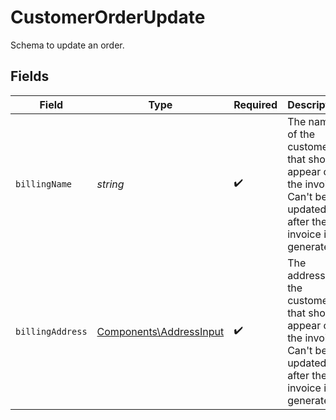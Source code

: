 # CustomerOrderUpdate

Schema to update an order.


## Fields

| Field                                                                                                           | Type                                                                                                            | Required                                                                                                        | Description                                                                                                     |
| --------------------------------------------------------------------------------------------------------------- | --------------------------------------------------------------------------------------------------------------- | --------------------------------------------------------------------------------------------------------------- | --------------------------------------------------------------------------------------------------------------- |
| `billingName`                                                                                                   | *string*                                                                                                        | :heavy_check_mark:                                                                                              | The name of the customer that should appear on the invoice. Can't be updated after the invoice is generated.    |
| `billingAddress`                                                                                                | [Components\AddressInput](../../Models/Components/AddressInput.md)                                              | :heavy_check_mark:                                                                                              | The address of the customer that should appear on the invoice. Can't be updated after the invoice is generated. |